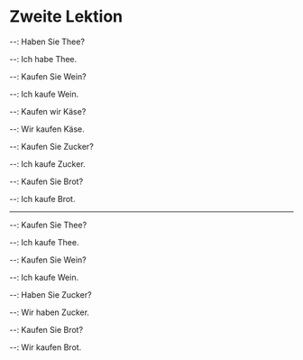 # Zweite Lektion

--:
  Haben Sie Thee?

--:
  Ich habe Thee.

--:
  Kaufen Sie Wein?

--:
  Ich kaufe Wein.

--:
  Kaufen wir Käse?

--:
  Wir kaufen Käse.

--:
  Kaufen Sie Zucker?

--:
  Ich kaufe Zucker.

--:
  Kaufen Sie Brot?

--:
  Ich kaufe Brot.

---

--:
  Kaufen Sie Thee?

--:
  Ich kaufe Thee.

--:
  Kaufen Sie Wein?

--:
  Ich kaufe Wein.

--:
  Haben Sie Zucker?

--:
  Wir haben Zucker.

--:
  Kaufen Sie Brot?

--:
  Wir kaufen Brot.

